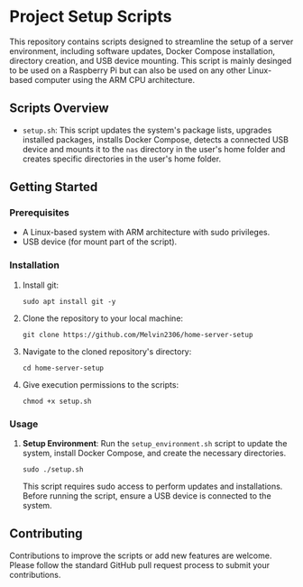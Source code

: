 # Project Setup Scripts

This repository contains scripts designed to streamline the setup of a server environment, including software updates, Docker Compose installation, directory creation, and USB device mounting. This script is mainly desinged to be used on a Raspberry Pi but can also be used on any other Linux-based computer using the ARM CPU architecture.

## Scripts Overview

- `setup.sh`: This script updates the system's package lists, upgrades installed packages, installs Docker Compose, detects a connected USB device and mounts it to the `nas` directory in the user's home folder and creates specific directories in the user's home folder.

## Getting Started

### Prerequisites

- A Linux-based system with ARM architecture with sudo privileges.
- USB device (for mount part of the script).

### Installation

1. Install git:

   ```
   sudo apt install git -y
   ```

2. Clone the repository to your local machine:

   ```
   git clone https://github.com/Melvin2306/home-server-setup
   ```

3. Navigate to the cloned repository's directory:

   ```
   cd home-server-setup
   ```

4. Give execution permissions to the scripts:

   ```
   chmod +x setup.sh
   ```

### Usage

1. **Setup Environment**: Run the `setup_environment.sh` script to update the system, install Docker Compose, and create the necessary directories.

   ```
   sudo ./setup.sh
   ```

   This script requires sudo access to perform updates and installations. Before running the script, ensure a USB device is connected to the system. 

## Contributing

Contributions to improve the scripts or add new features are welcome. Please follow the standard GitHub pull request process to submit your contributions.
